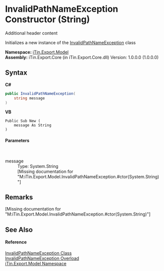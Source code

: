 # InvalidPathNameException Constructor (String)
Additional header content 

Initializes a new instance of the <a href="e1597758-9845-9910-25a5-aeb6c889effb">InvalidPathNameException</a> class

**Namespace:**&nbsp;<a href="ef57ffcc-e95e-b212-5a46-9aa6f5a3511f">iTin.Export.Model</a><br />**Assembly:**&nbsp;iTin.Export.Core (in iTin.Export.Core.dll) Version: 1.0.0.0 (1.0.0.0)

## Syntax

**C#**<br />
``` C#
public InvalidPathNameException(
	string message
)
```

**VB**<br />
``` VB
Public Sub New ( 
	message As String
)
```


#### Parameters
&nbsp;<dl><dt>message</dt><dd>Type: System.String<br />\[Missing <param name="message"/> documentation for "M:iTin.Export.Model.InvalidPathNameException.#ctor(System.String)"\]</dd></dl>

## Remarks
\[Missing <remarks> documentation for "M:iTin.Export.Model.InvalidPathNameException.#ctor(System.String)"\]

## See Also


#### Reference
<a href="e1597758-9845-9910-25a5-aeb6c889effb">InvalidPathNameException Class</a><br /><a href="d7d833ef-c2a7-43d9-195b-3d72d38a9a9f">InvalidPathNameException Overload</a><br /><a href="ef57ffcc-e95e-b212-5a46-9aa6f5a3511f">iTin.Export.Model Namespace</a><br />